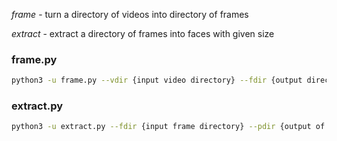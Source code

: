 
*frame* - turn a directory of videos into directory of frames

*extract* - extract a directory of frames into faces with given size 

### frame.py
``` bash
python3 -u frame.py --vdir {input video directory} --fdir {output directory of frames} --skip {skip how many frames, default=120}
```

### extract.py
``` bash
python3 -u extract.py --fdir {input frame directory} --pdir {output of faces} --size {image of face = size*size, default=192} --rf {real:{0} or fake{1}}
```
